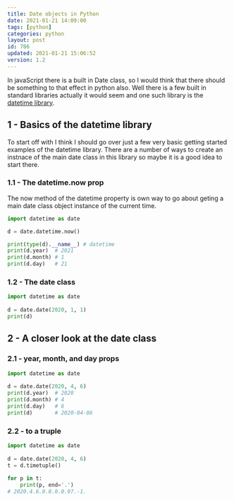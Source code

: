 ```yaml
---
title: Date objects in Python
date: 2021-01-21 14:09:00
tags: [python]
categories: python
layout: post
id: 786
updated: 2021-01-21 15:06:52
version: 1.2
---
```


In javaScript there is a built in Date class, so I would think that there should be something to that effect in python also. Well there is a few built in standard libraries actually it would seem and one such library is the [datetime library](https://docs.python.org/3/library/datetime.html#datetime.date).

<!-- more -->

## 1 - Basics of the datetime library

To start off with I think I should go over just a few very basic getting started examples of the datetime library. There are a number of ways to create an instnace of the main date class in this library so maybe it is a good idea to start there.

### 1.1 - The datetime.now prop

The now method of the datetime property is own way to go about geting a main date class object instance of the current time.

```python
import datetime as date

d = date.datetime.now()

print(type(d).__name__) # datetime
print(d.year)  # 2021
print(d.month) # 1
print(d.day)   # 21

```

### 1.2 - The date class

```python
import datetime as date
 
d = date.date(2020, 1, 1)
print(d)
```

## 2 - A closer look at the date class

### 2.1 - year, month, and day props

```python
import datetime as date
 
d = date.date(2020, 4, 6)
print(d.year)  # 2020
print(d.month) # 4
print(d.day)   # 6
print(d)       # 2020-04-06
```

### 2.2 - to a truple

```python
import datetime as date
 
d = date.date(2020, 4, 6)
t = d.timetuple()
 
for p in t:
    print(p, end='.')
# 2020.4.6.0.0.0.0.97.-1.
```


